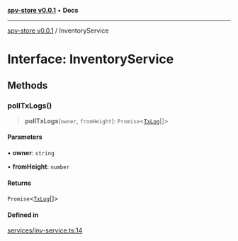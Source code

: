 [**spv-store v0.0.1**](../README.md) • **Docs**

***

[spv-store v0.0.1](../globals.md) / InventoryService

# Interface: InventoryService

## Methods

### pollTxLogs()

> **pollTxLogs**(`owner`, `fromHeight`): `Promise`\<[`TxLog`](../classes/TxLog.md)[]\>

#### Parameters

• **owner**: `string`

• **fromHeight**: `number`

#### Returns

`Promise`\<[`TxLog`](../classes/TxLog.md)[]\>

#### Defined in

[services/inv-service.ts:14](https://github.com/shruggr/ts-casemod-spv/blob/8cad294f9d357aecab6b1c47b568729155023889/src/services/inv-service.ts#L14)
